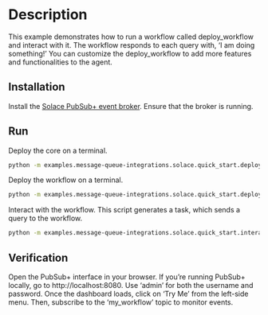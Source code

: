 # Description
This example demonstrates how to run a workflow called deploy_workflow and interact with it. The workflow responds to each query with, ‘I am doing something!’ You can customize the deploy_workflow to add more features and functionalities to the agent.

## Installation
Install the [Solace PubSub+ event broker](https://docs.solace.com/Get-Started/Getting-Started-Try-Broker.htm). Ensure that the broker is running.

## Run
Deploy the core on a terminal.

``` bash
python -m examples.message-queue-integrations.solace.quick_start.deploy_core
```

Deploy the workflow on a terminal.

``` bash
python -m examples.message-queue-integrations.solace.quick_start.deploy_workflow
```

Interact with the workflow. This script generates a task, which sends a query to the workflow.

``` bash
python -m examples.message-queue-integrations.solace.quick_start.interaction
```

## Verification
Open the PubSub+ interface in your browser. If you’re running PubSub+ locally, go to http://localhost:8080. Use ‘admin’ for both the username and password. Once the dashboard loads, click on ‘Try Me’ from the left-side menu. Then, subscribe to the ‘my_workflow’ topic to monitor events.
